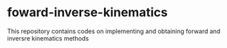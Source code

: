 # foward-inverse-kinematics
This repository contains codes on implementing and obtaining forward and inversre kinematics methods
